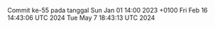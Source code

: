 Commit ke-55 pada tanggal Sun Jan 01 14:00 2023 +0100
Fri Feb 16 14:43:06 UTC 2024
Tue May  7 18:43:13 UTC 2024
